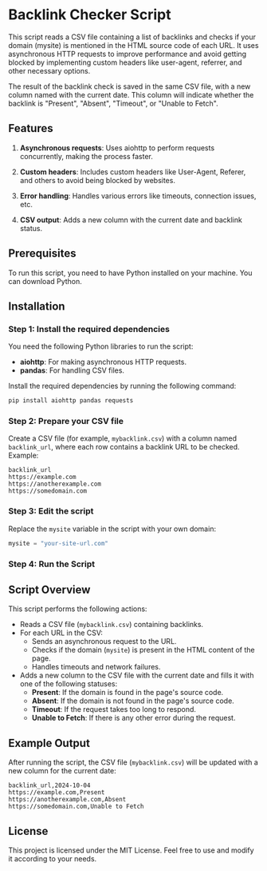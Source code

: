 # Backlink Checker Script
This script reads a CSV file containing a list of backlinks and checks if your domain (mysite) is mentioned in the HTML source code of each URL. It uses asynchronous HTTP requests to improve performance and avoid getting blocked by implementing custom headers like user-agent, referrer, and other necessary options.

The result of the backlink check is saved in the same CSV file, with a new column named with the current date. This column will indicate whether the backlink is "Present", "Absent", "Timeout", or "Unable to Fetch".

## Features
1. **Asynchronous requests**: Uses aiohttp to perform requests concurrently, making the process faster.

2. **Custom headers**: Includes custom headers like User-Agent, Referer, and others to avoid being blocked by websites.

3. **Error handling**: Handles various errors like timeouts, connection issues, etc.

4. **CSV output**: Adds a new column with the current date and backlink status.

## Prerequisites

To run this script, you need to have Python installed on your machine. You can download Python.


## Installation

### Step 1: Install the required dependencies

You need the following Python libraries to run the script:

- **aiohttp**: For making asynchronous HTTP requests.
- **pandas**: For handling CSV files.

Install the required dependencies by running the following command:

```bash
pip install aiohttp pandas requests
```
### Step 2: Prepare your CSV file

Create a CSV file (for example, `mybacklink.csv`) with a column named `backlink_url`, where each row contains a backlink URL to be checked. Example:

```csv
backlink_url
https://example.com
https://anotherexample.com
https://somedomain.com
```

### Step 3: Edit the script

Replace the `mysite` variable in the script with your own domain:

```python
mysite = "your-site-url.com"  
```

### Step 4: Run the Script


## Script Overview

This script performs the following actions:

- Reads a CSV file (`mybacklink.csv`) containing backlinks.
- For each URL in the CSV:
  - Sends an asynchronous request to the URL.
  - Checks if the domain (`mysite`) is present in the HTML content of the page.
  - Handles timeouts and network failures.
- Adds a new column to the CSV file with the current date and fills it with one of the following statuses:
  - **Present**: If the domain is found in the page's source code.
  - **Absent**: If the domain is not found in the page's source code.
  - **Timeout**: If the request takes too long to respond.
  - **Unable to Fetch**: If there is any other error during the request.

## Example Output

After running the script, the CSV file (`mybacklink.csv`) will be updated with a new column for the current date:

```csv
backlink_url,2024-10-04
https://example.com,Present
https://anotherexample.com,Absent
https://somedomain.com,Unable to Fetch
```
## License
This project is licensed under the MIT License. Feel free to use and modify it according to your needs.
